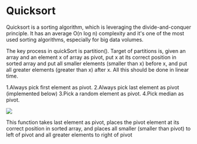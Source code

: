 # Quicksort

Quicksort is a sorting algorithm, which is leveraging the divide-and-conquer principle. It has
an average O(n log n) complexity and it's one of the most used sorting algorithms,
especially for big data volumes.

The key process in quickSort is partition(). Target of partitions is, given an array
and an element x of array as pivot, put x at its correct position in sorted array and
put all smaller elements (smaller than x) before x, and put all greater elements
(greater than x) after x. All this should be done in linear time.


1.Always pick first element as pivot.
2.Always pick last element as pivot (implemented below)
3.Pick a random element as pivot.
4.Pick median as pivot.


![](../../../../../../../../../../Downloads/Whiteboard(5).png)


This function takes last element as pivot, places
the pivot element at its correct position in sorted
array, and places all smaller (smaller than pivot)
to left of pivot and all greater elements to right
of pivot 

